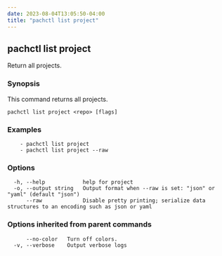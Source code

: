 ```yaml
---
date: 2023-08-04T13:05:50-04:00
title: "pachctl list project"
---
```


## pachctl list project

Return all projects.

### Synopsis

This command returns all projects.

```
pachctl list project <repo> [flags]
```

### Examples

```
	- pachctl list project 
	- pachctl list project --raw 

```

### Options

```
  -h, --help            help for project
  -o, --output string   Output format when --raw is set: "json" or "yaml" (default "json")
      --raw             Disable pretty printing; serialize data structures to an encoding such as json or yaml
```

### Options inherited from parent commands

```
      --no-color   Turn off colors.
  -v, --verbose    Output verbose logs
```

